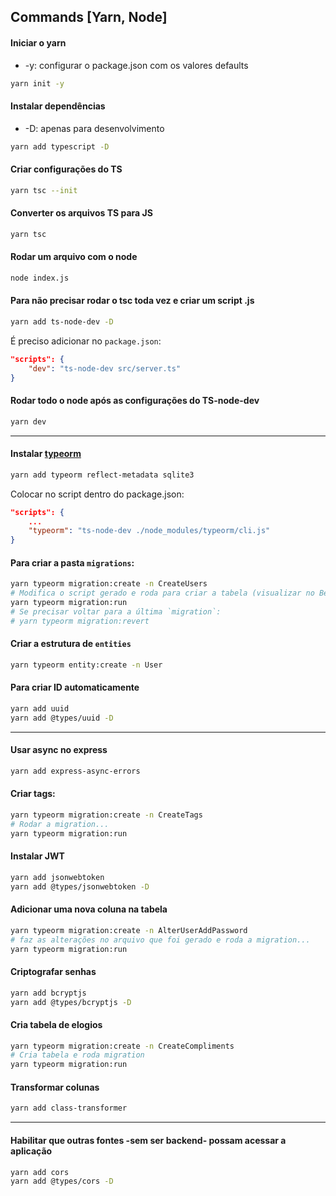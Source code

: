 ## Commands [Yarn, Node]

#### Iniciar o yarn 

- -y: configurar o package.json com os valores defaults

``` bash 
yarn init -y
```

#### Instalar dependências 

- -D: apenas para desenvolvimento 

``` bash 
yarn add typescript -D
``` 

#### Criar configurações do TS

``` bash 
yarn tsc --init
```

#### Converter os arquivos TS para JS

``` bash 
yarn tsc
```

#### Rodar um arquivo com o node

``` bash 
node index.js
```

#### Para não precisar rodar o tsc toda vez e criar um script .js

``` bash 
yarn add ts-node-dev -D
```

É preciso adicionar no `package.json`: 

``` json
"scripts": {
    "dev": "ts-node-dev src/server.ts"
}
```

#### Rodar todo o node após as configurações do TS-node-dev

``` bash 
yarn dev
```

---

#### Instalar [typeorm](https://typeorm.io/)  

``` bash 
yarn add typeorm reflect-metadata sqlite3
```

Colocar no script dentro do package.json: 

``` json
"scripts": {
    ...
    "typeorm": "ts-node-dev ./node_modules/typeorm/cli.js"
}
```

#### Para criar a pasta `migrations`: 

``` bash 
yarn typeorm migration:create -n CreateUsers
# Modifica o script gerado e roda para criar a tabela (visualizar no Beekeeper): 
yarn typeorm migration:run 
# Se precisar voltar para a última `migration`: 
# yarn typeorm migration:revert 
```

#### Criar a estrutura de `entities`

``` bash 
yarn typeorm entity:create -n User
```

#### Para criar ID automaticamente

``` bash 
yarn add uuid 
yarn add @types/uuid -D
```

---

#### Usar async no express

``` bash 
yarn add express-async-errors
```  

#### Criar tags: 
``` bash 
yarn typeorm migration:create -n CreateTags
# Rodar a migration...
yarn typeorm migration:run
``` 

#### Instalar JWT 

``` bash
yarn add jsonwebtoken
yarn add @types/jsonwebtoken -D
```

#### Adicionar uma nova coluna na tabela

``` bash
yarn typeorm migration:create -n AlterUserAddPassword
# faz as alterações no arquivo que foi gerado e roda a migration...
yarn typeorm migration:run
```

#### Criptografar senhas
``` bash
yarn add bcryptjs
yarn add @types/bcryptjs -D
```

#### Cria tabela de elogios
``` bash
yarn typeorm migration:create -n CreateCompliments
# Cria tabela e roda migration 
yarn typeorm migration:run 
```

#### Transformar colunas 
``` bash
yarn add class-transformer
```

---

#### Habilitar que outras fontes -sem ser backend- possam acessar a aplicação 
``` bash
yarn add cors 
yarn add @types/cors -D
```
